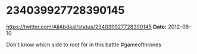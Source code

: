 # 234039927728390145
https://twitter.com/AliAbdaal/status/234039927728390145
**Date:** 2012-08-10

Don't know which side to root for in this battle #gameofthrones
